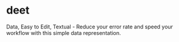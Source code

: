 # deet
Data, Easy to Edit, Textual - Reduce your error rate and speed your workflow with this simple data representation.
